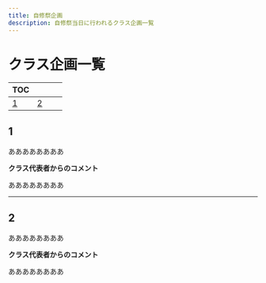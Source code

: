 ```yaml
---
title: 自修祭企画
description: 自修祭当日に行われるクラス企画一覧
---
```

# クラス企画一覧

| TOC |  |  |  |
| ---- | ---- | ---- | ---- |
| [1](#1) | [2](#2) |  |  |


## <a name='1'></a>1

ああああああああ


**クラス代表者からのコメント**

ああああああああ

<hr>

## <a name='2'></a>2

ああああああああ


**クラス代表者からのコメント**

ああああああああ

